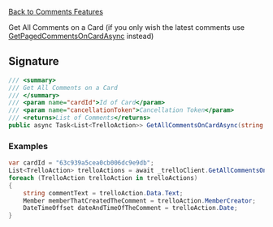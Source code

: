 [Back to Comments Features](TrelloClient#comments-features)

Get All Comments on a Card (if you only wish the latest comments use [GetPagedCommentsOnCardAsync](GetPagedCommentsOnCardAsync) instead)

## Signature
```cs
/// <summary>
/// Get All Comments on a Card
/// </summary>
/// <param name="cardId">Id of Card</param>
/// <param name="cancellationToken">Cancellation Token</param>
/// <returns>List of Comments</returns>
public async Task<List<TrelloAction>> GetAllCommentsOnCardAsync(string cardId, CancellationToken cancellationToken = default) {...}
```
### Examples

```cs
var cardId = "63c939a5cea0cb006dc9e9db";
List<TrelloAction> trelloActions = await _trelloClient.GetAllCommentsOnCardAsync(cardId);
foreach (TrelloAction trelloAction in trelloActions)
{
    string commentText = trelloAction.Data.Text;
    Member memberThatCreatedTheComment = trelloAction.MemberCreator;
    DateTimeOffset dateAndTimeOfTheComment = trelloAction.Date;
}
```